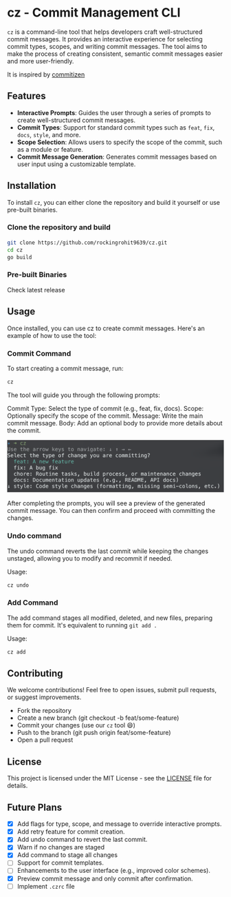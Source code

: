 # cz - Commit Management CLI

`cz` is a command-line tool that helps developers craft well-structured commit messages. It provides an interactive experience for selecting commit types, scopes, and writing commit messages. The tool aims to make the process of creating consistent, semantic commit messages easier and more user-friendly.

It is inspired by [commitizen](https://commitizen-tools.github.io/commitizen/)

## Features

- **Interactive Prompts**: Guides the user through a series of prompts to create well-structured commit messages.
- **Commit Types**: Support for standard commit types such as `feat`, `fix`, `docs`, `style`, and more.
- **Scope Selection**: Allows users to specify the scope of the commit, such as a module or feature.
- **Commit Message Generation**: Generates commit messages based on user input using a customizable template.

## Installation

To install `cz`, you can either clone the repository and build it yourself or use pre-built binaries.

### Clone the repository and build

```bash
git clone https://github.com/rockingrohit9639/cz.git
cd cz
go build
```

### Pre-built Binaries

Check latest release

## Usage

Once installed, you can use cz to create commit messages. Here's an example of how to use the tool:

### Commit Command

To start creating a commit message, run:

```sh
cz
```

The tool will guide you through the following prompts:

Commit Type: Select the type of commit (e.g., feat, fix, docs).
Scope: Optionally specify the scope of the commit.
Message: Write the main commit message.
Body: Add an optional body to provide more details about the commit.

![type-input](./images/type-input.png)

After completing the prompts, you will see a preview of the generated commit message. You can then confirm and proceed with committing the changes.

### Undo command

The undo command reverts the last commit while keeping the changes unstaged, allowing you to modify and recommit if needed.

Usage:

```sh
cz undo
```

### Add Command

The add command stages all modified, deleted, and new files, preparing them for commit. It's equivalent to running `git add .`

Usage:

```sh
cz add
```

## Contributing

We welcome contributions! Feel free to open issues, submit pull requests, or suggest improvements.

- Fork the repository
- Create a new branch (git checkout -b feat/some-feature)
- Commit your changes (use our `cz` tool 😄)
- Push to the branch (git push origin feat/some-feature)
- Open a pull request

## License

This project is licensed under the MIT License - see the [LICENSE](./LICENSE) file for details.

## Future Plans

- [x] Add flags for type, scope, and message to override interactive prompts.
- [x] Add retry feature for commit creation.
- [x] Add undo command to revert the last commit.
- [x] Warn if no changes are staged
- [x] Add command to stage all changes
- [ ] Support for commit templates.
- [ ] Enhancements to the user interface (e.g., improved color schemes).
- [x] Preview commit message and only commit after confirmation.
- [ ] Implement `.czrc` file
